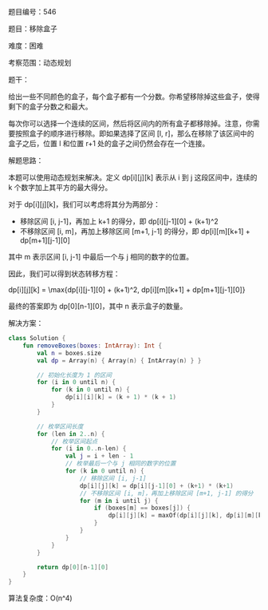 题目编号：546

题目：移除盒子

难度：困难

考察范围：动态规划

题干：

给出一些不同颜色的盒子，每个盒子都有一个分数。你希望移除掉这些盒子，使得剩下的盒子分数之和最大。

每次你可以选择一个连续的区间，然后将区间内的所有盒子都移除掉。注意，你需要按照盒子的顺序进行移除。即如果选择了区间 [l, r]，那么在移除了该区间中的盒子之后，位置 l 和位置 r+1 处的盒子之间仍然会存在一个连接。

解题思路：

本题可以使用动态规划来解决。定义 dp[i][j][k] 表示从 i 到 j 这段区间中，连续的 k 个数字加上其平方的最大得分。

对于 dp[i][j][k]，我们可以考虑将其分为两部分：

- 移除区间 [i, j-1]，再加上 k+1 的得分，即 dp[i][j-1][0] + (k+1)^2
- 不移除区间 [i, m]，再加上移除区间 [m+1, j-1] 的得分，即 dp[i][m][k+1] + dp[m+1][j-1][0]

其中 m 表示区间 [i, j-1] 中最后一个与 j 相同的数字的位置。

因此，我们可以得到状态转移方程：

dp[i][j][k] = \max\{dp[i][j-1][0] + (k+1)^2, dp[i][m][k+1] + dp[m+1][j-1][0]\}

最终的答案即为 dp[0][n-1][0]，其中 n 表示盒子的数量。

解决方案：

```kotlin
class Solution {
    fun removeBoxes(boxes: IntArray): Int {
        val n = boxes.size
        val dp = Array(n) { Array(n) { IntArray(n) } }

        // 初始化长度为 1 的区间
        for (i in 0 until n) {
            for (k in 0 until n) {
                dp[i][i][k] = (k + 1) * (k + 1)
            }
        }

        // 枚举区间长度
        for (len in 2..n) {
            // 枚举区间起点
            for (i in 0..n-len) {
                val j = i + len - 1
                // 枚举最后一个与 j 相同的数字的位置
                for (k in 0 until n) {
                    // 移除区间 [i, j-1]
                    dp[i][j][k] = dp[i][j-1][0] + (k+1) * (k+1)
                    // 不移除区间 [i, m]，再加上移除区间 [m+1, j-1] 的得分
                    for (m in i until j) {
                        if (boxes[m] == boxes[j]) {
                            dp[i][j][k] = maxOf(dp[i][j][k], dp[i][m][k+1] + dp[m+1][j-1][0])
                        }
                    }
                }
            }
        }

        return dp[0][n-1][0]
    }
}
```

算法复杂度：O(n^4)
